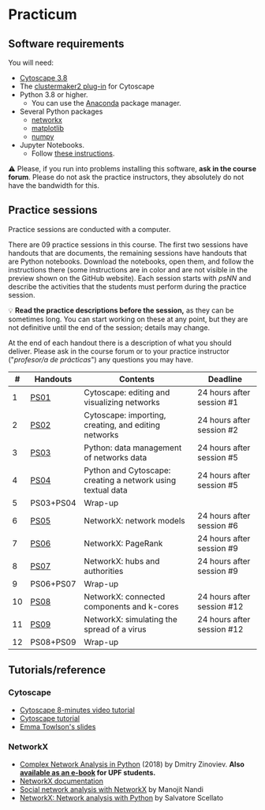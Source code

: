 # Practicum

## Software requirements

You will need:

* [Cytoscape 3.8](https://cytoscape.org/download.html)
* The [clustermaker2 plug-in](https://apps.cytoscape.org/apps/clustermaker2) for Cytoscape
* Python 3.8 or higher.
   * You can use the [Anaconda](https://www.anaconda.com/products/individual) package manager.
* Several Python packages
   * [networkx](https://networkx.github.io/)
   * [matplotlib](https://matplotlib.org/)
   * [numpy](https://numpy.org/)
* Jupyter Notebooks.
   * Follow [these instructions](https://jupyter.org/install.html).

:warning: Please, if you run into problems installing this software, **ask in the course forum**. Please do not ask the practice instructors, they absolutely do not have the bandwidth for this.

## Practice sessions

Practice sessions are conducted with a computer.

There are 09 practice sessions in this course. The first two sessions have handouts that are documents, the remaining sessions have handouts that are Python notebooks. Download the notebooks, open them, and follow the instructions there (some instructions are in color and are not visible in the preview shown on the GitHub website). Each session starts with *psNN* and describe the activities that the students must perform during the practice session.

:bulb: **Read the practice descriptions before the session,** as they can be sometimes long. You can start working on these at any point, but they are not definitive until the end of the session; details may change.

At the end of each handout there is a description of what you should deliver. Please ask in the course forum or to your practice instructor ("*profesor/a de prácticas*") any questions you may have.

| # | Handouts                                    | Contents | Deadline |
|---|---------------------------------------------|----------|-----------|
| 1 | [PS01](ps01_cytoscape_basics.md)              | Cytoscape: editing and visualizing networks | 24 hours after session #1 |
| 2 | [PS02](ps02_cytoscape_advanced.md)            | Cytoscape: importing, creating, and editing networks | 24 hours after session #2 |
| 3 | [PS03](ps03_management_networks_data.ipynb)   | Python: data management of networks data | 24 hours after session #5 |
| 4 | [PS04](ps04_networks_from_text.ipynb)         | Python and Cytoscape: creating a network using textual data | 24 hours after session #5 |
| 5 | PS03+PS04                                     | Wrap-up |
| 6 | [PS05](ps05_network_models.ipynb)             | NetworkX: network models | 24 hours after session #6 |
| 7 | [PS06](ps06_pagerank.ipynb)                   | NetworkX: PageRank | 24 hours after session #9 |
| 8 | [PS07](ps07_hubs_and_authorities.ipynb)          | NetworkX: hubs and authorities | 24 hours after session #9 |
| 9 | PS06+PS07                                     | Wrap-up |
| 10 | [PS08](ps08_components_k_cores.ipynb)        | NetworkX: connected components and k-cores | 24 hours after session #12 |
| 11 | [PS09](ps09_viral_propagation.ipynb)         | NetworkX: simulating the spread of a virus | 24 hours after session #12 |
| 12 | PS08+PS09                                    | Wrap-up |

## Tutorials/reference

### Cytoscape

* [Cytoscape 8-minutes video tutorial](https://www.youtube.com/watch?v=iGpxX0Kd4Z0&list=PLFQS98nmv__wFmmSDePx9FtQ2TFRS6wdR)
* [Cytoscape tutorial](https://github.com/cytoscape/cytoscape-tutorials/wiki)
* [Emma Towlson's slides](https://www.dropbox.com/s/37zleq3ynw6e0n6/Cytoscape_2017.pdf?dl=0)

### NetworkX

* [Complex Network Analysis in Python](https://www.amazon.com/gp/product/1680502697/) (2018) by Dmitry Zinoviev. **Also [available as an e-book](https://upfinder.upf.edu/iii/encore/record/C__Rb1557007?lang=cat) for UPF students.**
* [NetworkX documentation](https://networkx.github.io/)
* [Social network analysis with NetworkX](https://blog.dominodatalab.com/social-network-analysis-with-networkx/) by Manojit Nandi
* [NetworkX: Network analysis with Python](https://www.cl.cam.ac.uk/~cm542/teaching/2010/stna-pdfs/stna-lecture8.pdf) by Salvatore Scellato

